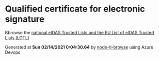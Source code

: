 # Qualified certificate for electronic signature 
 Bbrowse the [national eIDAS Trusted Lists and the EU List of eIDAS Trusted Lists (LOTL)](https://webgate.ec.europa.eu/tl-browser/#/) 
 
 
Generated at **Sun 02/14/2021  0:04:30.64** by [node-tl-browse](https://github.com/ymedlop/node-tl-browser) using Azure Devops 
